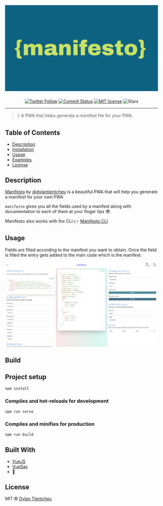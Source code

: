 # [![Manifesto](static/banner.png)](https://github.com/blurdylan/manifesto-cli)

<p align="center">
<a href="https://twitter.com/dylantientcheu"><img src="https://img.shields.io/twitter/follow/dylantientcheu.svg?style=social&amp;label=Follow" alt="Twitter Follow" /></a> <a href="https://github.com/blurdylan/manifesto/graphs/commit-activity"><img src="https://badgen.net/github/last-commit/blurdylan/manifesto-cli" alt="Commit Status" /></a> <a href="https://github.com/blurdylan/manifesto/blob/master/license"><img src="https://badgen.net/badge/License/MIT/blue" alt="MIT license" /></a> <img src="https://img.shields.io/github/stars/blurdylan/manifesto.svg" alt="Stars" />
</p>

---

> ⚡️ A PWA that helps generate a manifest file for your PWA.

## Table of Contents

- [Description](#description)
- [Installation](#installation)
- [Usage](#usage)
- [Examples](#examples)
- [License](#license)

## Description

[Manifesto](https://blurdylan.github.io/manifesto/#/) by [@dylantientcheu](https://twitter.com/dylantientcheu) is a beautiful PWA that will help you generate a manifest for your own PWA

`manifesto` gives you all the fields used by a manifest along with documentation to each of them at your finger tips 😎.

Manifesto also works with the CLI 👉 [Manifesto CLI](https://github.com/blurdylan/manifesto-cli)

## Usage

Fields are filled according to the manifest you want to obtain.
Once the field is filled the entry gets added to the main code which is the manifest.

![app screenshot](./static/v2.png)

## Build

## Project setup

```bash
npm install
```

### Compiles and hot-reloads for development

```bash
npm run serve
```

### Compiles and minifies for production

```bash
npm run build
```

## Built With

- [VueJS](https://vuejs.org/)
- [VueSax](https://www.naiveui.com/en-US/os-theme)
- 💓

## License

MIT © [Dylan Tientcheu](https://twitter.com/dylantientcheu)
